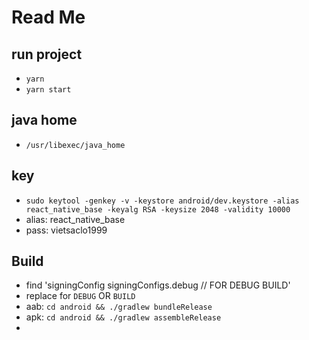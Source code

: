 # Read Me

## run project
  - `yarn`
  - `yarn start`

## java home
  - `/usr/libexec/java_home`
## key
  - `sudo keytool -genkey -v -keystore android/dev.keystore -alias react_native_base -keyalg RSA -keysize 2048 -validity 10000`
  - alias: react_native_base
  - pass: vietsaclo1999

## Build
  - find 'signingConfig signingConfigs.debug // FOR DEBUG BUILD' 
  - replace for `DEBUG` OR `BUILD`
  - aab: `cd android && ./gradlew bundleRelease`
  - apk: `cd android && ./gradlew assembleRelease`
  - 